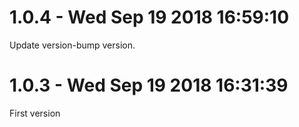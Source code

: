 # 1.0.4 - Wed Sep 19 2018 16:59:10

Update version-bump version.

# 1.0.3 - Wed Sep 19 2018 16:31:39

First version
